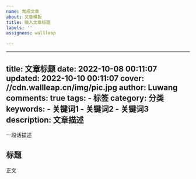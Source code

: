```yaml
---
name: 常规文章
about: 文章模板
title: 输入文章标题
labels: ''
assignees: wallleap

---
```


---
title: 文章标题
date: 2022-10-08 00:11:07
updated: 2022-10-10 00:11:07
cover: //cdn.wallleap.cn/img/pic.jpg
author: Luwang
comments: true
tags:
	- 标签
category: 分类
keywords:
	- 关键词1
	- 关键词2
	- 关键词3
description: 文章描述
---

一段话描述

## 标题

正文
